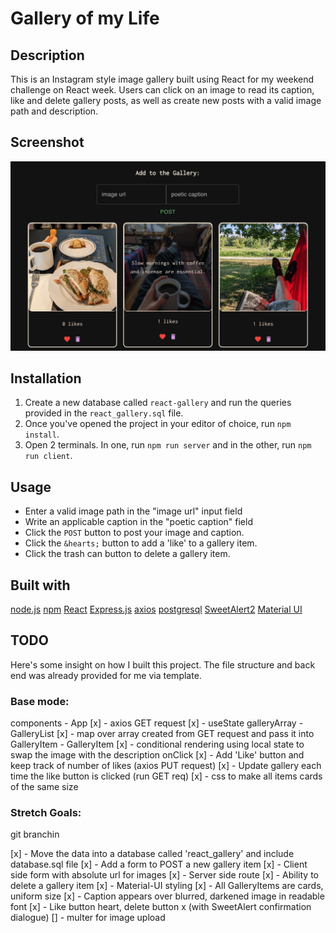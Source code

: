 # Gallery of my Life

## Description

This is an Instagram style image gallery built using React for my weekend challenge on React week.
Users can click on an image to read its caption, like and delete gallery posts, as well as create new posts with a valid image path and description.

## Screenshot
![A screenshot of the project](/public/images/Screenshot.png)

## Installation

1. Create a new database called `react-gallery` and run the queries provided in the `react_gallery.sql` file.
2. Once you've opened the project in your editor of choice, run `npm install`.
3. Open 2 terminals. In one, run `npm run server` and in the other, run `npm run client`.

## Usage

- Enter a valid image path in the "image url" input field
- Write an applicable caption in the "poetic caption" field
- Click the `POST` button to post your image and caption.
- Click the `&hearts;` button to add a 'like' to a gallery item.
- Click the trash can button to delete a gallery item.

## Built with
[node.js](https://nodejs.org/en)
[npm](https://www.npmjs.com/)
[React](https://react.dev/)
[Express.js](https://expressjs.com/)
[axios](https://axios-http.com/docs/intro)
[postgresql](https://www.postgresql.org/)
[SweetAlert2](https://sweetalert2.github.io/)
[Material UI](https://mui.com/)

## TODO

Here's some insight on how I built this project. The file structure and back end was already provided for me via template.

### Base mode:

components
    - App
        [x] - axios GET request
        [x] - useState galleryArray
    - GalleryList
        [x] - map over array created from GET request and pass it into GalleryItem
    - GalleryItem
        [x] - conditional rendering using local state to swap the image with the description onClick
        [x] - Add 'Like' button and keep track of number of likes (axios PUT request)
        [x] - Update gallery each time the like button is clicked (run GET req)
        [x] - css to make all items cards of the same size

### Stretch Goals:

git branchin

[x] - Move the data into a database called 'react_gallery' and include database.sql file
[x] - Add a form to POST a new gallery item
    [x] - Client side form with absolute url for images
    [x] - Server side route
[x] - Ability to delete a gallery item
[x] - Material-UI styling
    [x] - All GalleryItems are cards, uniform size
    [x] - Caption appears over blurred, darkened image in readable font
    [x] - Like button heart, delete button x (with SweetAlert confirmation dialogue)
[] - multer for image upload